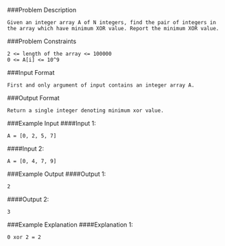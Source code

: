 ###Problem Description
```
Given an integer array A of N integers, find the pair of integers in the array which have minimum XOR value. Report the minimum XOR value.
```


###Problem Constraints
```
2 <= length of the array <= 100000
0 <= A[i] <= 10^9
```


###Input Format
```
First and only argument of input contains an integer array A.
```



###Output Format
```
Return a single integer denoting minimum xor value.
```



###Example Input
####Input 1:

```
A = [0, 2, 5, 7]
```
####Input 2:

```
A = [0, 4, 7, 9]
```


###Example Output
####Output 1:

```
2
```
####Output 2:

```
3
```


###Example Explanation
####Explanation 1:

```
0 xor 2 = 2
```
